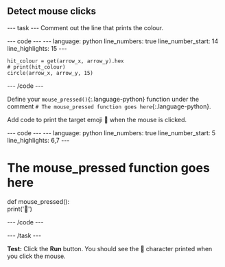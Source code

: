 <h2 class="c-project-heading--task">Detect mouse clicks</h2>

--- task ---
Comment out the line that prints the colour.

<div class="c-project-code">
--- code ---
---
language: python
line_numbers: true
line_number_start: 14
line_highlights: 15
---

    hit_colour = get(arrow_x, arrow_y).hex
    # print(hit_colour)
    circle(arrow_x, arrow_y, 15)

--- /code ---
</div>

Define your `mouse_pressed()`{:.language-python} function under the comment `# The mouse_pressed function goes here`{:.language-python}. 

Add code to print the target emoji 🎯 when the mouse is clicked.

<div class="c-project-code">
--- code ---
---
language: python
line_numbers: true
line_number_start: 5
line_highlights: 6,7
---

# The mouse_pressed function goes here    
def mouse_pressed():    
    print('🎯')

--- /code ---
</div>

--- /task ---

**Test:** Click the **Run** button. You should see the 🎯 character printed when you click the mouse.